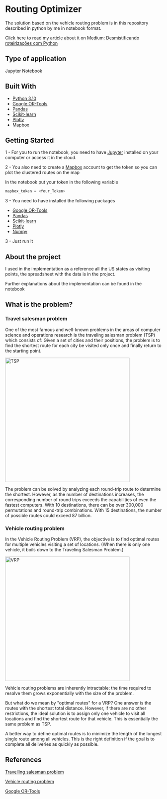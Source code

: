 # Routing Optimizer

The solution based on the vehicle routing problem is in this repository described in python by me in notebook format.

Click here to read my article about it on Medium: [Desmistificando roteirizações com Python](https://medium.com/neogrid/desmistificando-roteiriza%C3%A7%C3%B5es-com-python-5b80f940a6fb) 

## Type of application
  Jupyter Notebook

## Built With
- [Python 3.10](https://www.python.org/)
- [Google OR-Tools](https://developers.google.com/optimization)
- [Pandas](https://pandas.pydata.org/)
- [Scikit-learn](https://scikit-learn.org/stable/)
- [Plotly](https://plotly.com/)
- [Mapbox](https://www.mapbox.com/)

## Getting Started

1 - For you to run the notebook, you need to have [Jupyter](https://jupyter.org/) installed on your computer or access it in the cloud.

2 - You also need to create a [Mapbox](https://www.mapbox.com/) account to get the token so you can plot the clustered routes on the map

In the notebook put your token in the following variable

```py
mapbox_token = <Your_Token>
```

3 - You need to have installed the following packages

- [Google OR-Tools](https://developers.google.com/optimization/install)
- [Pandas](https://pandas.pydata.org/docs/getting_started/install.html)
- [Scikit-learn](https://scikit-learn.org/stable/install.html)
- [Plotly](https://plotly.com/python/getting-started/)
- [Numpy](https://numpy.org/install/)

3 - Just run It

## About the project

I used in the implementation as a reference all the US states as visiting points, the spreadsheet with the data is in the project.

Further explanations about the implementation can be found in the notebook

## What is the problem?

### Travel salesman problem

One of the most famous and well-known problems in the areas of computer science and operations research is the traveling salesman problem (TSP) which consists of: Given a set of cities and their positions, the problem is to find the shortest route for each city be visited only once and finally return to the starting point.

<img src="https://i.makeagif.com/media/4-25-2016/UZrVqj.gif" alt="TSP" width="400"/>

The problem can be solved by analyzing each round-trip route to determine the shortest. However, as the number of destinations increases, the corresponding number of round trips exceeds the capabilities of even the fastest computers. With 10 destinations, there can be over 300,000 permutations and round-trip combinations. With 15 destinations, the number of possible routes could exceed 87 billion.

### Vehicle routing problem

In the Vehicle Routing Problem (VRP), the objective is to find optimal routes for multiple vehicles visiting a set of locations. (When there is only one vehicle, it boils down to the Traveling Salesman Problem.)

<img src="https://developers.google.com/optimization/images/routing/vrpgs_solution.svg" alt="VRP" width="400"/>

Vehicle routing problems are inherently intractable: the time required to resolve them grows exponentially with the size of the problem.

But what do we mean by "optimal routes" for a VRP? One answer is the routes with the shortest total distance. However, if there are no other restrictions, the ideal solution is to assign only one vehicle to visit all locations and find the shortest route for that vehicle. This is essentially the same problem as TSP.

A better way to define optimal routes is to minimize the length of the longest single route among all vehicles. This is the right definition if the goal is to complete all deliveries as quickly as possible. 


## References

[Travelling salesman problem](https://en.wikipedia.org/wiki/Travelling_salesman_problem)

[Vehicle routing problem](https://en.wikipedia.org/wiki/Vehicle_routing_problem)

[Google OR-Tools](https://developers.google.com/optimization)
 



